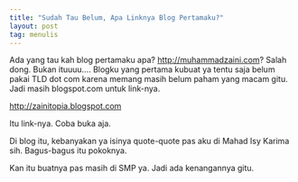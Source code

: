 ```yaml
---
title: "Sudah Tau Belum, Apa Linknya Blog Pertamaku?"
layout: post
tag: menulis
---
```


Ada yang tau kah blog pertamaku apa? <http://muhammadzaini.com>? Salah dong. Bukan ituuuu.... Blogku yang pertama kubuat ya tentu saja belum pakai TLD dot com karena memang masih belum paham yang macam gitu. Jadi masih blogspot.com untuk link-nya.

<http://zainitopia.blogspot.com>

Itu link-nya. Coba buka aja.

Di blog itu, kebanyakan ya isinya quote-quote pas aku di Mahad Isy Karima sih. Bagus-bagus itu pokoknya.

Kan itu buatnya pas masih di SMP ya. Jadi ada kenangannya gitu.